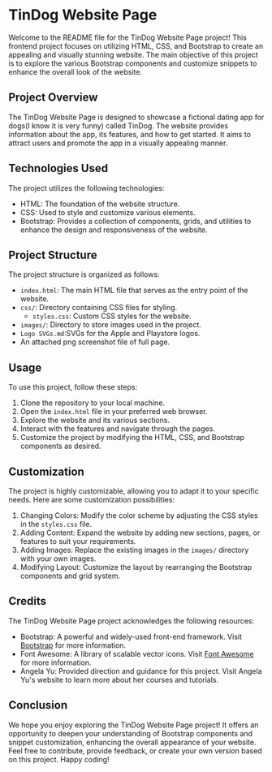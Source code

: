 # TinDog Website Page

Welcome to the README file for the TinDog Website Page project! This frontend project focuses on utilizing HTML, CSS, and Bootstrap to create an appealing and visually stunning website. The main objective of this project is to explore the various Bootstrap components and customize snippets to enhance the overall look of the website.

## Project Overview

The TinDog Website Page is designed to showcase a fictional dating app for dogs(I know it is very funny) called TinDog. The website provides information about the app, its features, and how to get started. It aims to attract users and promote the app in a visually appealing manner.

## Technologies Used

The project utilizes the following technologies:

- HTML: The foundation of the website structure.
- CSS: Used to style and customize various elements.
- Bootstrap: Provides a collection of components, grids, and utilities to enhance the design and responsiveness of the website.

## Project Structure

The project structure is organized as follows:

- `index.html`: The main HTML file that serves as the entry point of the website.
- `css/`: Directory containing CSS files for styling.
  - `styles.css`: Custom CSS styles for the website.
- `images/`: Directory to store images used in the project.
- `Logo SVGs.md`:SVGs for the Apple and Playstore logos.
- An attached png screenshot file of full page.
## Usage

To use this project, follow these steps:

1. Clone the repository to your local machine.
2. Open the `index.html` file in your preferred web browser.
3. Explore the website and its various sections.
4. Interact with the features and navigate through the pages.
5. Customize the project by modifying the HTML, CSS, and Bootstrap components as desired.

## Customization

The project is highly customizable, allowing you to adapt it to your specific needs. Here are some customization possibilities:

1. Changing Colors: Modify the color scheme by adjusting the CSS styles in the `styles.css` file.
2. Adding Content: Expand the website by adding new sections, pages, or features to suit your requirements.
3. Adding Images: Replace the existing images in the `images/` directory with your own images.
4. Modifying Layout: Customize the layout by rearranging the Bootstrap components and grid system.

## Credits

The TinDog Website Page project acknowledges the following resources:

- Bootstrap: A powerful and widely-used front-end framework. Visit [Bootstrap](https://getbootstrap.com/) for more information.
- Font Awesome: A library of scalable vector icons. Visit [Font Awesome](https://fontawesome.com/) for more information.
- Angela Yu: Provided direction and guidance for this project. Visit Angela Yu's website to learn more about her courses and tutorials.

## Conclusion

We hope you enjoy exploring the TinDog Website Page project! It offers an opportunity to deepen your understanding of Bootstrap components and snippet customization, enhancing the overall appearance of your website. Feel free to contribute, provide feedback, or create your own version based on this project. Happy coding!
